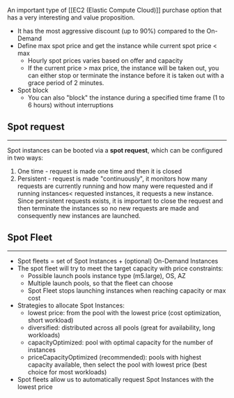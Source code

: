 An important type of [[EC2 (Elastic Compute Cloud)]] purchase option that has a very interesting and value proposition.
- It has the most aggressive discount (up to 90%) compared to the On-Demand
- Define max spot price and get the instance while current spot price < max
	- Hourly spot prices varies based on offer and capacity
	- If the current price > max price, the instance will be taken out, you can either stop or terminate the instance before it is taken out with a grace period of 2 minutes.
- Spot block
	- You can also "block" the instance during a specified time frame (1 to 6 hours) without interruptions
## Spot request
---
Spot instances can be booted via a **spot request**, which can be configured in two ways:
1. One time -  request is made one time and then it is closed
2. Persistent - request is made "continuously", it monitors how many requests are currently running and how many were requested and if running instances< requested instances, it requests a new instance.
Since persistent requests exists, it is important to close the request and then terminate the instances so no new requests are made and consequently new instances are launched.
## Spot Fleet
---
- Spot fleets = set of Spot Instances + (optional) On-Demand Instances
- The spot fleet will try to meet the target capacity with price constraints:
	- Possible launch pools instance type (m5.large), OS, AZ
	- Multiple launch pools, so that the fleet can choose
	- Spot Fleet stops launching instances when reaching capacity or max cost
- Strategies to allocate Spot Instances:
	- lowest price: from the pool with the lowest price (cost optimization, short workload)
	- diversified: distributed across all pools (great for availability, long workloads)
	- capacityOptimized: pool with optimal capacity for the number of instances
	- priceCapacityOptimized (recommended): pools with highest capacity available, then select the pool with lowest price (best choice for most workloads)
- Spot fleets allow us to automatically request Spot Instances with the lowest price
